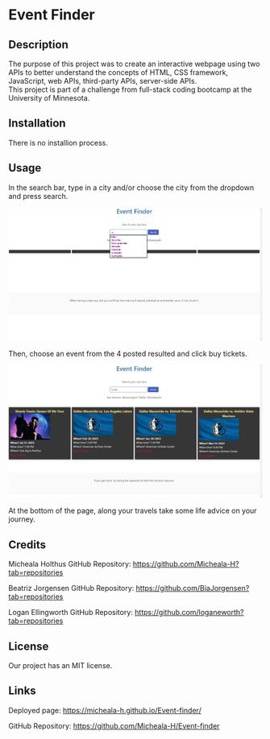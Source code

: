 # Event Finder

## Description

The purpose of this project was to create an interactive webpage using two APIs to better understand the concepts of HTML, CSS framework, JavaScript, web APIs, third-party APIs, server-side APIs.\
This project is part of a challenge from full-stack coding bootcamp at the University of Minnesota.

## Installation

There is no installion process.

## Usage

In the search bar, type in a city and/or choose the city from the dropdown and press search.

![screenshot drop down](./assets/images/Screenshot_20230130_092354.png)

Then, choose an event from the 4 posted resulted and click buy tickets.

![screenshot results](./assets/images/Screenshot_20230130_092128.png)

At the bottom of the page, along your travels take some life advice on your journey.

## Credits

Micheala Holthus
GitHub Repository: https://github.com/Micheala-H?tab=repositories

Beatriz Jorgensen
GitHub Repository: https://github.com/BiaJorgensen?tab=repositories

Logan Ellingworth
GitHub Repository: https://github.com/loganeworth?tab=repositories

## License

Our project has an MIT license.

## Links

Deployed page: https://micheala-h.github.io/Event-finder/

GitHub Repository: https://github.com/Micheala-H/Event-finder